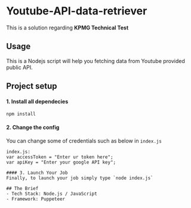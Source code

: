 # Youtube-API-data-retriever

This is a solution regarding **KPMG Technical Test**

## Usage

This is a Nodejs script will help you fetching data from Youtube provided public API.


## Project setup

#### 1. Install all dependecies

```
npm install
```

#### 2. Change the config
You can change some of credentials such as below in `index.js`

```
index.js:
var accessToken = "Enter ur token here";
var apiKey = "Enter your google API key";

#### 3. Launch Your Job
Finally, to launch your job simply type `node index.js`

## The Brief
- Tech Stack: Node.js / JavaScript
- Framework: Puppeteer
